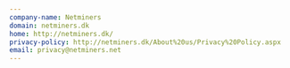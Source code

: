 ```yaml
---
company-name: Netminers
domain: netminers.dk
home: http://netminers.dk/
privacy-policy: http://netminers.dk/About%20us/Privacy%20Policy.aspx
email: privacy@netminers.net
---
```




